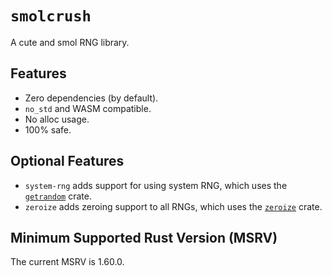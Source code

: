 # `smolcrush`

A cute and smol RNG library.

## Features
- Zero dependencies (by default).
- `no_std` and WASM compatible.
- No alloc usage.
- 100% safe.

## Optional Features
- `system-rng` adds support for using system RNG, which uses the [`getrandom`](https://crates.io/crates/getrandom) crate.
- `zeroize` adds zeroing support to all RNGs, which uses the [`zeroize`](https://crates.io/crates/zeroize) crate.

## **M**inimum **S**upported **R**ust **V**ersion (MSRV)

The current MSRV is 1.60.0.
